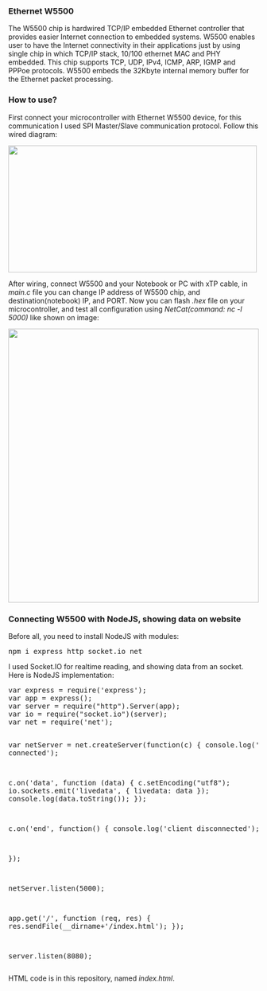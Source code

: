 <h3>Ethernet W5500</h3>
<p>The W5500 chip is hardwired TCP/IP embedded Ethernet controller that provides easier Internet connection to embedded systems. W5500 enables user to have the Internet connectivity in their applications just by using single chip in which TCP/IP stack, 10/100 ethernet MAC and PHY embedded. This chip supports TCP, UDP, IPv4, ICMP, ARP, IGMP and PPPoe protocols. W5500 embeds the 32Kbyte internal memory buffer for the Ethernet packet processing.</p>

<h3>How to use?</h3>
<p>First connect your microcontroller with Ethernet W5500 device, for this communication I used SPI Master/Slave communication protocol. Follow this wired diagram:</p>

<img width="500" height="255" src="https://i.imgur.com/s1wkc1q.png"></img>

<p>After wiring, connect W5500 and your Notebook or PC with xTP cable, in <i>main.c</i> file you can change IP address of W5500 chip, and destination(notebook) IP, and PORT. Now you can flash <i>.hex</i> file on your microcontroller, and test all configuration using <i>NetCat(command: nc -l 5000)</i> like shown on image:</p>

<img width="100%" height="550" src="https://i.imgur.com/lhSkVTK.png"></img>

<h3>Connecting W5500 with NodeJS, showing data on website</h3>
<p>Before all, you need to install NodeJS with modules:</p>
<pre>npm i express http socket.io net</pre>

<p>I used Socket.IO for realtime reading, and showing data from an socket. Here is NodeJS implementation:
<pre>var express = require('express');
var app = express();
var server = require("http").Server(app);
var io = require("socket.io")(server);
var net = require('net');

var netServer = net.createServer(function(c) {
  console.log('client connected');
  
  c.on('data', function (data) {
	c.setEncoding("utf8");
    io.sockets.emit('livedata', { livedata: data });
    console.log(data.toString());
  });
  
  c.on('end', function() {
    console.log('client disconnected');
  });

});

netServer.listen(5000);

app.get('/', function (req, res) {
  res.sendFile(__dirname+'/index.html');
});

server.listen(8080);
</pre>

<p>HTML code is in this repository, named <i>index.html</i>.</p>
